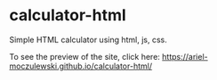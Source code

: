 # calculator-html
Simple HTML calculator using html, js, css.

To see the preview of the site, click here:
https://ariel-moczulewski.github.io/calculator-html/

